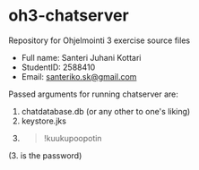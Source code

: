# oh3-chatserver

Repository for Ohjelmointi 3 exercise source files

- Full name: Santeri Juhani Kottari
- StudentID: 2588410
- Email: santeriko.sk@gmail.com

Passed arguments for running chatserver are:

1. chatdatabase.db (or any other to one's liking)
2. keystore.jks
3. > !kuukupoopotin

(3. is the password)
